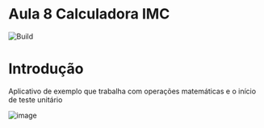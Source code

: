 # Aula 8 Calculadora IMC
![Build](https://img.shields.io/static/v1?label=Versão&message=1.0&color=blue) <br>

# Introdução
Aplicativo de exemplo que trabalha com operações matemáticas e o início de teste unitário <br>

![image](https://user-images.githubusercontent.com/47083752/202006841-c1c25c11-dc0f-460e-96dd-60c0c8d81979.png)
